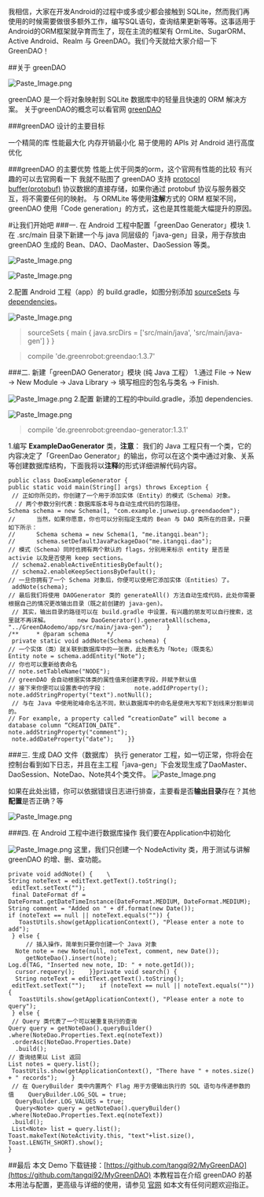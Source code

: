 我相信，大家在开发Android的过程中或多或少都会接触到 SQLite，然而我们再使用的时候需要做很多额外工作，编写SQL语句，查询结果更新等等。这事适用于Android的ORM框架就孕育而生了，现在主流的框架有 OrmLite、SugarORM、Active Android、Realm 与 GreenDAO。我们今天就给大家介绍一下GreenDAO！

##关于 greenDAO

![Paste_Image.png](http://upload-images.jianshu.io/upload_images/1507947-a94130ca017d8903.png?imageMogr2/auto-orient/strip%7CimageView2/2/w/1240)

greenDAO 是一个将对象映射到 SQLite 数据库中的轻量且快速的 ORM 解决方案。
关于greenDAO的概念可以看官网  [greenDAO](http://greenrobot.org/greendao/)


###greenDAO 设计的主要目标

一个精简的库
性能最大化
内存开销最小化
易于使用的 APIs
对 Android 进行高度优化

###greenDAO 的主要优势
性能上优于同类的orm，这个官网有性能的比较 有兴趣的可以去官网看一下 我就不贴图了
greenDAO 支持 [protocol buffer(protobuf)](https://github.com/google/protobuf) 协议数据的直接存储，如果你通过 protobuf 协议与服务器交互，将不需要任何的映射。
与 ORMLite 等使用**注解**方式的 ORM 框架不同，greenDAO 使用「Code generation」的方式，这也是其性能能大幅提升的原因。

#让我们开始吧
###一. 在 Android 工程中配置「greenDao Generator」模块
1.在 .src/main 目录下新建一个与 java 同层级的「java-gen」目录，用于存放由 greenDAO 生成的 Bean、DAO、DaoMaster、DaoSession 等类。

![Paste_Image.png](http://upload-images.jianshu.io/upload_images/1507947-67b6c47d139f54ac.png?imageMogr2/auto-orient/strip%7CimageView2/2/w/1240)


![Paste_Image.png](http://upload-images.jianshu.io/upload_images/1507947-5c78a7bde2b615a4.png?imageMogr2/auto-orient/strip%7CimageView2/2/w/1240)

2.配置 Android 工程（app）的 build.gradle，如图分别添加 [sourceSets](https://docs.gradle.org/current/dsl/org.gradle.api.tasks.SourceSet.html) 与[dependencies](https://docs.gradle.org/1.8-rc-1/userguide/dependency_management.html)。

![Paste_Image.png](http://upload-images.jianshu.io/upload_images/1507947-1c5b25fb70047a9b.png?imageMogr2/auto-orient/strip%7CimageView2/2/w/1240)

>sourceSets {
        main {
            java.srcDirs = ['src/main/java', 'src/main/java-gen']
        }
    }

>compile 'de.greenrobot:greendao:1.3.7'

###二. 新建「greenDAO Generator」模块 (纯 Java 工程）
1.通过 File -> New -> New Module -> Java Library -> 填写相应的包名与类名 -> Finish.

![Paste_Image.png](http://upload-images.jianshu.io/upload_images/1507947-a34cf86fc42f6cbc.png?imageMogr2/auto-orient/strip%7CimageView2/2/w/1240)
2.配置 新建的工程的中build.gradle，添加 dependencies.


![Paste_Image.png](http://upload-images.jianshu.io/upload_images/1507947-0b5ecf1963c7bc35.png?imageMogr2/auto-orient/strip%7CimageView2/2/w/1240)

>compile 'de.greenrobot:greendao-generator:1.3.1'

1.编写 **ExampleDaoGenerator** 类，**注意**： 我们的 Java 工程只有一个类，它的内容决定了「GreenDao Generator」的输出，你可以在这个类中通过对象、关系等创建数据库结构，下面我将以**注释**的形式详细讲解代码内容。

```
public class DaoExampleGenerator {    
public static void main(String[] args) throws Exception {       
 // 正如你所见的，你创建了一个用于添加实体（Entity）的模式（Schema）对象。     
  // 两个参数分别代表：数据库版本号与自动生成代码的包路径。        
Schema schema = new Schema(1, "com.example.junweiup.greendaodem");
//      当然，如果你愿意，你也可以分别指定生成的 Bean 与 DAO 类所在的目录，只要如下所示：
//      Schema schema = new Schema(1, "me.itangqi.bean");
//      schema.setDefaultJavaPackageDao("me.itangqi.dao");        
// 模式（Schema）同时也拥有两个默认的 flags，分别用来标示 entity 是否是 activie 以及是否使用 keep sections。       
 // schema2.enableActiveEntitiesByDefault();       
 // schema2.enableKeepSectionsByDefault();        
// 一旦你拥有了一个 Schema 对象后，你便可以使用它添加实体（Entities）了。       
 addNote(schema);        
// 最后我们将使用 DAOGenerator 类的 generateAll() 方法自动生成代码，此处你需要根据自己的情况更改输出目录（既之前创建的 java-gen)。       
 // 其实，输出目录的路径可以在 build.gradle 中设置，有兴趣的朋友可以自行搜索，这里就不再详解。        new DaoGenerator().generateAll(schema, "../GreenDAodemo/app/src/main/java-gen");    }    
/**     * @param schema     */   
 private static void addNote(Schema schema) {        
// 一个实体（类）就关联到数据库中的一张表，此处表名为「Note」（既类名）        
Entity note = schema.addEntity("Note");        
// 你也可以重新给表命名        
// note.setTableName("NODE");        
// greenDAO 会自动根据实体类的属性值来创建表字段，并赋予默认值        
// 接下来你便可以设置表中的字段：        note.addIdProperty();        note.addStringProperty("text").notNull();       
 // 与在 Java 中使用驼峰命名法不同，默认数据库中的命名是使用大写和下划线来分割单词的。        
// For example, a property called “creationDate” will become a database column “CREATION_DATE”.        
note.addStringProperty("comment");       
 note.addDateProperty("date");    }}
```

###三. 生成 DAO 文件（数据库）
执行 generator 工程，如一切正常，你将会在控制台看到如下日志，并且在主工程「java-gen」下会发现生成了DaoMaster、DaoSession、NoteDao、Note共4个类文件。
![Paste_Image.png](http://upload-images.jianshu.io/upload_images/1507947-9fd3d280f698cb57.png?imageMogr2/auto-orient/strip%7CimageView2/2/w/1240)

如果在此处出错，你可以依据错误日志进行排查，主要看是否**输出目录**存在？其他**配置**是否正确？等

![Paste_Image.png](http://upload-images.jianshu.io/upload_images/1507947-d7d92dd5ce0dd41f.png?imageMogr2/auto-orient/strip%7CimageView2/2/w/1240)

###四. 在 Android 工程中进行数据库操作
我们要在Application中初始化

![Paste_Image.png](http://upload-images.jianshu.io/upload_images/1507947-b292056762730729.png?imageMogr2/auto-orient/strip%7CimageView2/2/w/1240)
这里，我们只创建一个 NodeActivity 类，用于测试与讲解 greenDAO 的增、删、查功能。

```
private void addNote() {    \
String noteText = editText.getText().toString();   
 editText.setText("");   
 final DateFormat df = DateFormat.getDateTimeInstance(DateFormat.MEDIUM, DateFormat.MEDIUM);    
String comment = "Added on " + df.format(new Date());    
if (noteText == null || noteText.equals("")) {     
   ToastUtils.show(getApplicationContext(), "Please enter a note to add");   
 } else {   
     // 插入操作，简单到只要你创建一个 Java 对象      
  Note note = new Note(null, noteText, comment, new Date());   
     getNoteDao().insert(note);        
Log.d(TAG, "Inserted new note, ID: " + note.getId());      
  cursor.requery();    }}private void search() {  
  String noteText = editText.getText().toString();   
 editText.setText("");    if (noteText == null || noteText.equals("")) {     
   ToastUtils.show(getApplicationContext(), "Please enter a note to query");   
 } else {       
 // Query 类代表了一个可以被重复执行的查询        
Query query = getNoteDao().queryBuilder()                
.where(NoteDao.Properties.Text.eq(noteText))               
 .orderAsc(NoteDao.Properties.Date)              
  .build();        
// 查询结果以 List 返回        
List notes = query.list();       
 ToastUtils.show(getApplicationContext(), "There have " + notes.size() + " records");    }   
 // 在 QueryBuilder 类中内置两个 Flag 用于方便输出执行的 SQL 语句与传递参数的值    QueryBuilder.LOG_SQL = true;  
  QueryBuilder.LOG_VALUES = true;  
  Query<Note> query = getNoteDao().queryBuilder()            .where(NoteDao.Properties.Text.eq(noteText))           
 .build();   
 List<Note> list = query.list();    
Toast.makeText(NoteActivity.this, "text"+list.size(), Toast.LENGTH_SHORT).show();
}
```

##最后
本文 Demo 下载链接：[https://github.com/tangqi92/MyGreenDAO](https://github.com/tangqi92/MyGreenDAO)
本教程旨在介绍 greenDAO 的基本用法与配置，更高级与详细的使用，请参见 [官网](http://greendao-orm.com/)
如本文有任何问题欢迎指正。